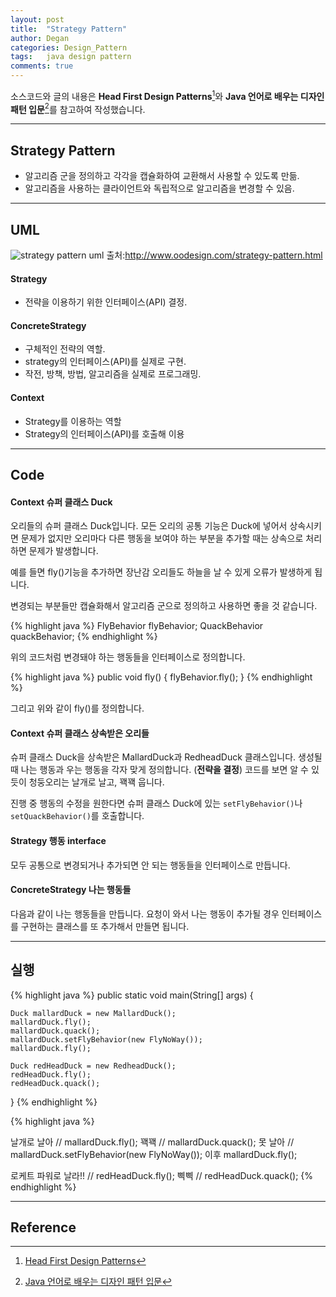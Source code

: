 ```yaml
---
layout: post
title:  "Strategy Pattern"
author: Degan
categories: Design_Pattern
tags:	java design pattern 
comments: true
---
```


소스코드와 글의 내용은 **Head First Design Patterns**[^1]와 **Java 언어로 배우는 디자인 패턴 입문**[^2]를 참고하여 작성했습니다.

---

## Strategy Pattern

* 알고리즘 군을 정의하고 각각을 캡슐화하여 교환해서 사용할 수 있도록 만듦.
* 알고리즘을 사용하는 클라이언트와 독립적으로 알고리즘을 변경할 수 있음.

---

## UML

![strategy pattern uml](http://www.oodesign.com/images/design_patterns/behavioral/strategy_implementation_-_uml_class_diagram.gif)
출처:http://www.oodesign.com/strategy-pattern.html

#### Strategy
* 전략을 이용하기 위한 인터페이스(API) 결정.

#### ConcreteStrategy
* 구체적인 전략의 역할.
* strategy의 인터페이스(API)를 실제로 구현.
* 작전, 방책, 방법, 알고리즘을 실제로 프로그래밍.

#### Context
* Strategy를 이용하는 역할
* Strategy의 인터페이스(API)를 호출해 이용

---

## Code

#### Context 슈퍼 클래스 Duck

<script src="https://gist.github.com/degan85/871ad5107a8cf6cc118576852824e04d.js?file=Duck.java"></script>

오리들의 슈퍼 클래스 Duck입니다. 모든 오리의 공통 기능은 Duck에 넣어서 상속시키면 문제가 없지만 오리마다 다른 행동을 보여야 하는 부분을 추가할 때는 상속으로 처리하면 문제가 발생합니다.

예를 들면 fly()기능을 추가하면 장난감 오리들도 하늘을 날 수 있게 오류가 발생하게 됩니다. 

변경되는 부분들만 캡슐화해서 알고리즘 군으로 정의하고 사용하면 좋을 것 같습니다.

{% highlight java %}
	FlyBehavior flyBehavior;
	QuackBehavior quackBehavior;
{% endhighlight %}

위의 코드처럼 변경돼야 하는 행동들을 인터페이스로 정의합니다.

{% highlight java %}
	public void fly() {
		flyBehavior.fly();
	}
{% endhighlight %}

그리고 위와 같이 fly()를 정의합니다.

#### Context 슈퍼 클래스 상속받은 오리들

<script src="https://gist.github.com/degan85/871ad5107a8cf6cc118576852824e04d.js?file=MallardDuck.java"></script>	

<script src="https://gist.github.com/degan85/871ad5107a8cf6cc118576852824e04d.js?file=RedheadDuck.java"></script>

슈퍼 클래스 Duck을 상속받은 MallardDuck과 RedheadDuck 클래스입니다. 생성될 때 나는 행동과 우는 행동을 각자 맞게 정의합니다. (**전략을 결정**) 코드를 보면 알 수 있듯이 청둥오리는 날개로 날고, 꽥꽥 웁니다.

진행 중 행동의 수정을 원한다면 슈퍼 클래스 Duck에 있는 `setFlyBehavior()`나 `setQuackBehavior()`를 호출합니다.
	
#### Strategy 행동 interface
		
모두 공통으로 변경되거나 추가되면 안 되는 행동들을 인터페이스로 만듭니다.

<script src="https://gist.github.com/degan85/871ad5107a8cf6cc118576852824e04d.js?file=FlyBehavior.java"></script>

<script src="https://gist.github.com/degan85/871ad5107a8cf6cc118576852824e04d.js?file=QuackBehavior.java"></script>
		
#### ConcreteStrategy 나는 행동들

<script src="https://gist.github.com/degan85/871ad5107a8cf6cc118576852824e04d.js?file=FlyWithWing.java"></script>

<script src="https://gist.github.com/degan85/871ad5107a8cf6cc118576852824e04d.js?file=FlyNoWay.java"></script>

다음과 같이 나는 행동들을 만듭니다. 요청이 와서 나는 행동이 추가될 경우 인터페이스를 구현하는 클래스를 또 추가해서 만들면 됩니다.

<script src="https://gist.github.com/degan85/871ad5107a8cf6cc118576852824e04d.js?file=FlyRocketPowered.java"></script>
	
---

## 실행

{% highlight java %}
public static void main(String[] args) {

	Duck mallardDuck = new MallardDuck();
	mallardDuck.fly();
	mallardDuck.quack();
	mallardDuck.setFlyBehavior(new FlyNoWay());
	mallardDuck.fly();

	Duck redHeadDuck = new RedheadDuck();
	redHeadDuck.fly();
	redHeadDuck.quack();
}
{% endhighlight %}

{% highlight java %}

날개로 날아		// mallardDuck.fly();
꽥꽥			// mallardDuck.quack();
못 날아			// mallardDuck.setFlyBehavior(new FlyNoWay()); 이후 mallardDuck.fly();

로케트 파워로 날라!!	// redHeadDuck.fly();
삑삑				// redHeadDuck.quack();
{% endhighlight %}
	
---

## Reference

[^1]:[Head First Design Patterns](http://www.hanbit.co.kr/store/books/look.php?p_code=B9860513241)

[^2]:[Java 언어로 배우는 디자인 패턴 입문](http://www.kyobobook.co.kr/product/detailViewKor.laf?barcode=9788931436914)
